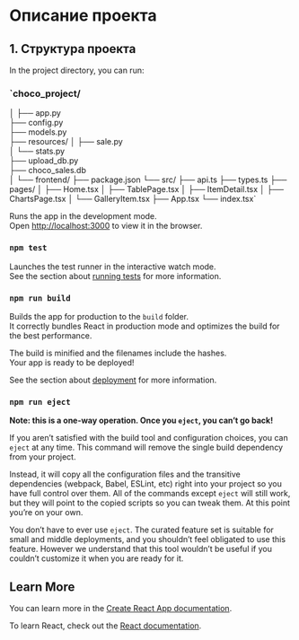 # Описание проекта
## 1. Структура проекта

In the project directory, you can run:

### `choco_project/
│
├── app.py               
├── config.py            
├── models.py            
├── resources/
│   ├── sale.py          
│   └── stats.py         
├── upload_db.py         
├── choco_sales.db       
│
└── frontend/
    ├── package.json
    └── src/
        ├── api.ts
        ├── types.ts
        ├── pages/
        │   ├── Home.tsx
        │   ├── TablePage.tsx
        │   ├── ItemDetail.tsx
        │   ├── ChartsPage.tsx
        │   └── GalleryItem.tsx
        ├── App.tsx
        └── index.tsx`

Runs the app in the development mode.\
Open [http://localhost:3000](http://localhost:3000) to view it in the browser.


### `npm test`

Launches the test runner in the interactive watch mode.\
See the section about [running tests](https://facebook.github.io/create-react-app/docs/running-tests) for more information.

### `npm run build`

Builds the app for production to the `build` folder.\
It correctly bundles React in production mode and optimizes the build for the best performance.

The build is minified and the filenames include the hashes.\
Your app is ready to be deployed!

See the section about [deployment](https://facebook.github.io/create-react-app/docs/deployment) for more information.

### `npm run eject`

**Note: this is a one-way operation. Once you `eject`, you can’t go back!**

If you aren’t satisfied with the build tool and configuration choices, you can `eject` at any time. This command will remove the single build dependency from your project.

Instead, it will copy all the configuration files and the transitive dependencies (webpack, Babel, ESLint, etc) right into your project so you have full control over them. All of the commands except `eject` will still work, but they will point to the copied scripts so you can tweak them. At this point you’re on your own.

You don’t have to ever use `eject`. The curated feature set is suitable for small and middle deployments, and you shouldn’t feel obligated to use this feature. However we understand that this tool wouldn’t be useful if you couldn’t customize it when you are ready for it.

## Learn More

You can learn more in the [Create React App documentation](https://facebook.github.io/create-react-app/docs/getting-started).

To learn React, check out the [React documentation](https://reactjs.org/).
